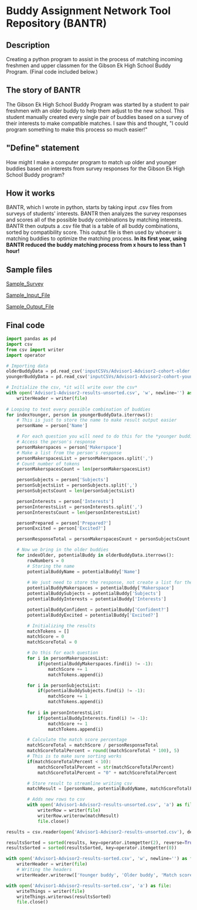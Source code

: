 # Buddy Assignment Network Tool Repository (BANTR)
## Description
Creating a python program to assist in the process of matching incoming freshmen and upper classmen for the Gibson Ek High School Buddy Program. (Final code included below.)

## The story of BANTR
The Gibson Ek High School Buddy Program was started by a student to pair freshmen with an older buddy to help them adjust to the new school. This student manually created every single pair of buddies based on a survey of their interests to make compatible matches. I saw this and thought, "I could program something to make this process so much easier!" 

## "Define" statement
How might I make a computer program to match up older and younger buddies based on interests from survey responses for the Gibson Ek High School Buddy program?

## How it works
BANTR, which I wrote in python, starts by taking input .csv files from surveys of students' interests. 
BANTR then analyzes the survey responses and scores all of the possible buddy combinations by matching interests.
BANTR then outputs a .csv file that is a table of all buddy combinations, sorted by compatibility score.
This output file is then used by whoever is matching buddies to optimize the matching process.
**In its first year, using BANTR reduced the buddy matching process from x hours to less than 1 hour!**

## Sample files
[Sample_Survey](https://forms.gle/PDCTxnFZWYyGgCtaA)

[Sample_Input_File](file:///Users/mayahirsch/Downloads/2024%20test/FakeYoungerTest2024_1.html)

[Sample_Output_File](file:///Users/mayahirsch/Downloads/2024%20test/Test1.html)

## Final code

```python
import pandas as pd
import csv
from csv import writer
import operator

# Importing data
olderBuddyData = pd.read_csv('inputCSVs/Advisor1-Advisor2-cohort-older.csv')
youngerBuddyData = pd.read_csv('inputCSVs/Advisor1-Advisor2-cohort-younger.csv')

# Initialize the csv, *it will write over the csv*
with open('Advisor1-Advisor2-results-unsorted.csv', 'w', newline='') as file:
    writerHeader = writer(file)
    
# Looping to test every possible combination of buddies
for indexYounger, person in youngerBuddyData.iterrows():
    # This is just to store the name to make result output easier
    personName = person['Name']

    # For each question you will need to do this for the *younger buddies*:
    # Access the person's response
    personMakerspaces = person['Makerspace']
    # Make a list from the person's response
    personMakerspacesList = personMakerspaces.split(',')
    # Count number of tokens
    personMakerspacesCount = len(personMakerspacesList)

    personSubjects = person['Subjects']
    personSubjectsList = personSubjects.split(',')
    personSubjectsCount = len(personSubjectsList)

    personInterests = person['Interests']
    personInterestsList = personInterests.split(',')
    personInterestsCount = len(personInterestsList)

    personPrepared = person['Prepared?']
    personExcited = person['Excited?']

    personResponseTotal = personMakerspacesCount + personSubjectsCount + personInterestsCount

    # Now we bring in the older buddies
    for indexOlder, potentialBuddy in olderBuddyData.iterrows():
        rowNumbers = 0
        # Storing the name
        potentialBuddyName = potentialBuddy['Name']
    
        # We just need to store the response, not create a list for the older buddies
        potentialBuddyMakerspaces = potentialBuddy['Makerspace']
        potentialBuddySubjects = potentialBuddy['Subjects']
        potentialBuddyInterests = potentialBuddy['Interests']

        potentialBuddyConfident = potentialBuddy['Confident?']
        potentialBuddyExcited = potentialBuddy['Excited?']

        # Initializing the results
        matchTokens = []
        matchScore = 0
        matchScoreTotal = 0

        # Do this for each question
        for i in personMakerspacesList:
            if(potentialBuddyMakerspaces.find(i) != -1):
                matchScore += 1
                matchTokens.append(i)

        for i in personSubjectsList:
            if(potentialBuddySubjects.find(i) != -1):
                matchScore += 1
                matchTokens.append(i)
               
        for i in personInterestsList:
            if(potentialBuddyInterests.find(i) != -1):
                matchScore += 1
                matchTokens.append(i)

        # Calculate the match score percentage
        matchScoreTotal = matchScore / personResponseTotal
        matchScoreTotalPercent = round((matchScoreTotal * 100), 5)
        # This is to make sure sorting works
        if(matchScoreTotalPercent < 10):
            matchScoreTotalPercent = str(matchScoreTotalPercent)
            matchScoreTotalPercent = "0" + matchScoreTotalPercent

        # Store result to streamline writing csv
        matchResult = [personName, potentialBuddyName, matchScoreTotalPercent, matchTokens, personPrepared, potentialBuddyConfident, personExcited, potentialBuddyExcited]

        # Adds new rows to csv
        with open('Advisor1-Advisor2-results-unsorted.csv', 'a') as file:
            writerRow = writer(file)
            writerRow.writerow(matchResult)
            file.close()

results = csv.reader(open('Advisor1-Advisor2-results-unsorted.csv'), delimiter=',')

resultsSorted = sorted(results, key=operator.itemgetter(2), reverse=True)
resultsSorted = sorted(resultsSorted, key=operator.itemgetter(0))

with open('Advisor1-Advisor2-results-sorted.csv', 'w', newline='') as file:
    writerHeader = writer(file)
    # Writing the headers
    writerHeader.writerow(['Younger buddy', 'Older buddy', 'Match score', 'Match phrases', 'Younger buddy prepared?', 'Older buddy confident?', 'Younger buddy excited?', 'Older buddy excited?'])

with open('Advisor1-Advisor2-results-sorted.csv', 'a') as file:
    writeThings = writer(file)
    writeThings.writerows(resultsSorted)
    file.close()
```

